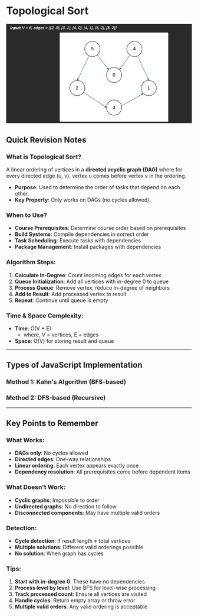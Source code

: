 # Topological Sort

![Topological Sort Visualization](../GraphAssets/Topological%20Sort.png)

## Quick Revision Notes

### What is Topological Sort?
A linear ordering of vertices in a **directed acyclic graph (DAG)** where for every directed edge (u, v), vertex u comes before vertex v in the ordering.
- **Purpose**: Used to determine the order of tasks that depend on each other.
- **Key Property**: Only works on DAGs (no cycles allowed).

### When to Use?
- **Course Prerequisites**: Determine course order based on prerequisites
- **Build Systems**: Compile dependencies in correct order
- **Task Scheduling**: Execute tasks with dependencies
- **Package Management**: Install packages with dependencies

### Algorithm Steps:
1. **Calculate In-Degree**: Count incoming edges for each vertex
2. **Queue Initialization**: Add all vertices with in-degree 0 to queue
3. **Process Queue**: Remove vertex, reduce in-degree of neighbors
4. **Add to Result**: Add processed vertex to result
5. **Repeat**: Continue until queue is empty

### Time & Space Complexity:
- **Time**: O(V + E) 
  - where, V = vertices, E = edges
- **Space**: O(V) for storing result and queue

---

## Types of JavaScript Implementation

### Method 1: Kahn's Algorithm (BFS-based)
### Method 2: DFS-based (Recursive)

---

## Key Points to Remember

### What Works:
- **DAGs only**: No cycles allowed
- **Directed edges**: One-way relationships
- **Linear ordering**: Each vertex appears exactly once
- **Dependency resolution**: All prerequisites come before dependent items

### What Doesn't Work:
- **Cyclic graphs**: Impossible to order
- **Undirected graphs**: No direction to follow
- **Disconnected components**: May have multiple valid orders

### Detection:
- **Cycle detection**: If result length ≠ total vertices
- **Multiple solutions**: Different valid orderings possible
- **No solution**: When graph has cycles

### Tips:
1. **Start with in-degree 0**: These have no dependencies
2. **Process level by level**: Use BFS for level-wise processing
3. **Track processed count**: Ensure all vertices are visited
4. **Handle cycles**: Return empty array or throw error
5. **Multiple valid orders**: Any valid ordering is acceptable
